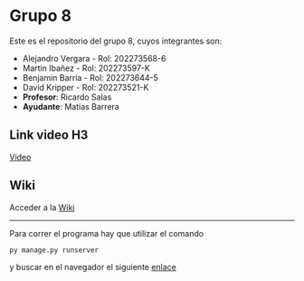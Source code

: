 # Grupo 8
Este es el repositorio del grupo 8, cuyos integrantes son:
- Alejandro Vergara - Rol: 202273568-6
- Martin Ibañez - Rol: 202273597-K
- Benjamin Barria - Rol: 202273644-5 
- David Kripper - Rol: 202273521-K
- **Profesor**: Ricardo Salas
- **Ayudante**: Matias Barrera

## Link video H3
[Video](https://youtu.be/A5DkwLJX0dw)

## Wiki 
Acceder a la [Wiki](https://github.com/Mappo1562/GRUPO8-2024-PROYINF/wiki "WIKI")

---

Para correr el programa hay que utilizar el comando
```
py manage.py runserver
```
y buscar en el navegador el siguiente [enlace](http://127.0.0.1:8000/)